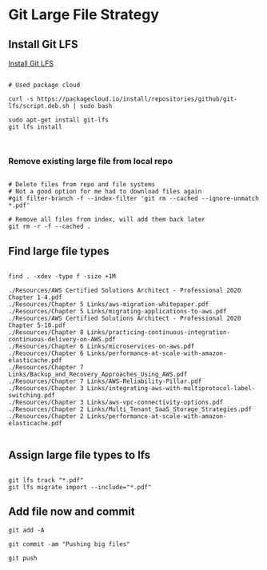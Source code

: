 # Git Large File Strategy

## Install Git LFS
[Install Git LFS](https://docs.github.com/en/github/managing-large-files/versioning-large-files/installing-git-large-file-storage)


```

# Used package cloud

curl -s https://packagecloud.io/install/repositories/github/git-lfs/script.deb.sh | sudo bash

sudo apt-get install git-lfs
git lfs install



```

### Remove existing large file from local repo

```

# Delete files from repo and file systems
# Not a good option for me had to download files again
#git filter-branch -f --index-filter 'git rm --cached --ignore-unmatch *.pdf'

# Remove all files from index, will add them back later
git rm -r -f --cached .

```

## Find large file types

```

find . -xdev -type f -size +1M

./Resources/AWS Certified Solutions Architect - Professional 2020 Chapter 1-4.pdf
./Resources/Chapter 5 Links/aws-migration-whitepaper.pdf
./Resources/Chapter 5 Links/migrating-applications-to-aws.pdf
./Resources/AWS Certified Solutions Architect - Professional 2020 Chapter 5-10.pdf
./Resources/Chapter 8 Links/practicing-continuous-integration-continuous-delivery-on-AWS.pdf
./Resources/Chapter 6 Links/microservices-on-aws.pdf
./Resources/Chapter 6 Links/performance-at-scale-with-amazon-elasticache.pdf
./Resources/Chapter 7 Links/Backup_and_Recovery_Approaches_Using_AWS.pdf
./Resources/Chapter 7 Links/AWS-Reliability-Pillar.pdf
./Resources/Chapter 3 Links/integrating-aws-with-multiprotocol-label-switching.pdf
./Resources/Chapter 3 Links/aws-vpc-connectivity-options.pdf
./Resources/Chapter 2 Links/Multi_Tenant_SaaS_Storage_Strategies.pdf
./Resources/Chapter 2 Links/performance-at-scale-with-amazon-elasticache.pdf


```

## Assign large file types to lfs

```

git lfs track "*.pdf"
git lfs migrate import --include="*.pdf"

```

## Add file now and commit

```
git add -A

git commit -am "Pushing big files"

git push

```